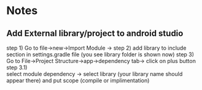 # Notes

## Add External library/project to android studio

step 1) Go to file->new->Import Module -> <choose library or project folder>
step 2) add library to include section in settings.gradle file 
			(you see library folder is shown now)
step 3) Go to File->Project Structure->app->dependency tab-> click on plus button
	step 3.1)	
			select module dependency -> select library (your library name should appear there)
			and put scope (compile or implimentation)

